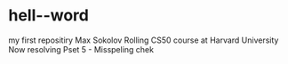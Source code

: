 # hell--word
my first repositiry
Max Sokolov
Rolling CS50 course at Harvard University
Now resolving Pset 5 - Misspeling chek

